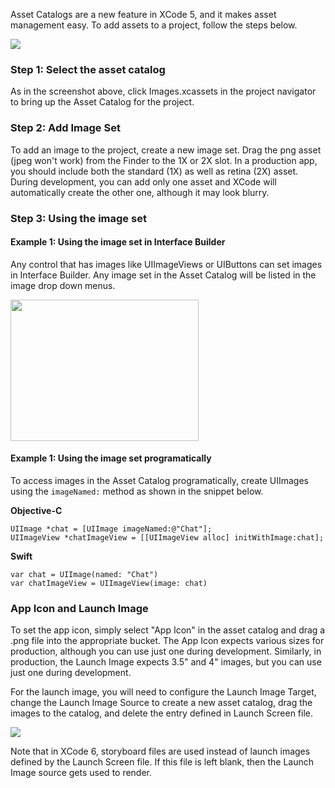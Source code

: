 Asset Catalogs are a new feature in XCode 5, and it makes asset management easy. To add assets to a project, follow the steps below.

<img src="http://i.imgur.com/gPEbazB.gif" />

### Step 1: Select the asset catalog

As in the screenshot above, click Images.xcassets in the project navigator to bring up the Asset Catalog for the project.

### Step 2: Add Image Set

To add an image to the project, create a new image set. Drag the png asset (jpeg won't work) from the Finder to the 1X or 2X slot. In a production app, you should include both the standard (1X) as well as retina (2X) asset. During development, you can add only one asset and XCode will automatically create the other one, although it may look blurry.

### Step 3: Using the image set

#### Example 1: Using the image set in Interface Builder

Any control that has images like UIImageViews or UIButtons can set images in Interface Builder. Any image set in the Asset Catalog will be listed in the image drop down menus.

<img src="http://i.imgur.com/hPVX8b3.gif" width="301" height="226" />

#### Example 1: Using the image set programatically

To access images in the Asset Catalog programatically, create UIImages using the `imageNamed:` method as shown in the snippet below.

**Objective-C**
```
UIImage *chat = [UIImage imageNamed:@"Chat"];
UIImageView *chatImageView = [[UIImageView alloc] initWithImage:chat];
```

**Swift**
```
var chat = UIImage(named: "Chat")
var chatImageView = UIImageView(image: chat)
```

### App Icon and Launch Image

To set the app icon, simply select "App Icon" in the asset catalog and drag a .png file into the appropriate bucket. The App Icon expects various sizes for production, although you can use just one during development. Similarly, in production, the Launch Image expects 3.5" and 4" images, but you can use just one during development.

For the launch image, you will need to configure the Launch Image Target, change the Launch Image Source to create a new asset catalog, drag the images to the catalog, and delete the entry defined in Launch Screen file.  

<img src="http://imgur.com/XuegY84.gif">

Note that in XCode 6, storyboard files are used instead of launch images defined by the Launch Screen file.  If this file is left blank, then the Launch Image source gets used to render.
